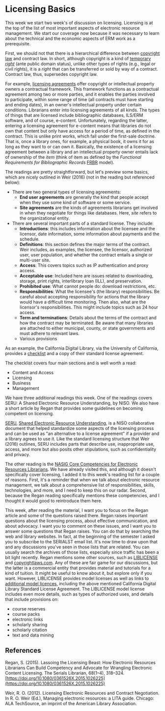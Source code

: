 # Licensing Basics

This week we start two week's of discussion on licensing. Licensing is at the
top of the list of most important aspects of electronic resource management. We
start our coverage now because it was necessary to learn about the technical
and the economic aspects of ERM work as a prerequisite.

First, we should not that there is a hierarchical difference between [copyright
law][copyrightgov] and contract law. In short, although copyright is a kind of
[temporary *right*][whatiscopyright] (ante public domain status), unlike other
types of rights (e.g., legal or civil rights), it is a *right* that can be
transferred or sold by way of a contract. Contract law, thus, supersedes
copyright law.

For example, [licensing agreements][licensingagreements] offer copyright or
intellectual property owners a contractual framework. This framework functions
as a contractual agreement among two or more parties, and it enables the
parties involved to participate, within some range of time (all contracts must
have starting and ending dates), in an owner's intellectual property under
certain conditions. Librarians enter into licensing agreements of all kinds.
The types of things that are licensed include bibliographic databases, ILS/ERM
software, and of course, e-content. Unfortunately, regarding the latter,
entering a licensing agreement for e-content means that libraries do not own
that content but only have access for a period of time, as defined in the
contract. This is unlike print works, which fall under the first-sale doctrine.
That is, once a library ones, for example, a physical book, it owns it for as
long as they want to or can own it. Basically, the existence of a licensing
agreement between a library and an intellectual property owner entails lack of
ownership of the *item* (think of item as defined by the *Functional
Requirements for Bibliographic Records* [FRBR][frbr] model).

[copyrightgov]:https://www.copyright.gov/
[whatiscopyright]:https://www.copyright.gov/what-is-copyright/
[licensingagreements]:https://www.esports.law/blog/licensing-agreements-components-and-concerns
[frbr]:https://www.loc.gov/cds/downloads/FRBR.PDF

The readings are pretty straightforward, but let's preview some basics, which
are nicely outlined in Weir (2016) (not in the reading but referenced below):

* There are two general types of licensing agreements:
    * **End user agreements** are generally the kind that people accept when
      they use some kind of software or some service.
    * **Site agreements** are the kinds of agreements librarians get involved
      in when they negotiate for things like databases. Here, *site* refers to
      the organizational entity.
* There are several important parts of a standard license. They include:
    * **Introductions**: this includes information about the licensee and the
      licensor, date information, some information about payments and the
      schedule.
    * **Definitions**: this section defines the major terms of the contract.
      Weir includes, as examples, the licensee, the licensor, authorized user,
      user population, and whether the contract entails a single or multi-user
      site.
    * **Access**: This covers topics such as IP authentication and proxy
      access.
    * **Acceptable use**: Included here are issues related to downloading,
      storage, print rights, interlibrary loan (ILL), and preservation.
    * **Prohibited use**: What cannot people do: download restrictions, etc.
    * **Responsibilities**: What the licensee's (the library) responsibilities.
      Be careful about accepting responsibility for actions that the library
      would have a difficult time monitoring. Then also, what are the
      licensor's responsibilities. This might include topics such as 24 hour
      access.
    * **Term and terminations**: Details about the terms of the contract and
      how the contract may be terminated. Be aware that many libraries are
      attached to either municipal, county, or state governments and must
      adhere to relevant laws.
    * Various provisions

As an example, the California Digital Library, via the University of
California, provides a [checklist][checklist] and a copy of their standard
license agreement.

[checklist]:https://cdlib.org/resources/vendors/license-agreement-checklist/

The checklist covers four main sections and is well worth a read:

* Content and Access
* Licensing
* Business
* Management

We have three additional readings this week. One of the readings covers SERU: A
Shared Electronic Resource Understanding, by NISO. We also have a short article
by Regan that provides some guidelines on becoming competent on licensing.

[SERU][seru2], [Shared Electronic Resource Understanding][seru3], is a NISO
collaborative document that helped standardize some aspects of the licensing
process and can be used as "an alternative to a license agreement" if a
provider and a library agrees to use it. Like the standard licensing structure
that Weir (2016) outlines, SERU includes parts that describe use, inappropriate
use, access, and more but also posits other stipulations, such as
confidentiality and privacy.

[seru2]:https://groups.niso.org/apps/group_public/download.php/8593/RP-7-2012_SERU.pdf
[seru3]:https://www.niso.org/standards-committees/seru

The other reading is the [NASIG Core Competencies for Electronic Resources
Librarians][nasigcc]. We have already visited this, and although it doesn't
specifically cover licensing, I added it to this week's reading list for a
couple of reasons. First, it's a reminder that when we talk about electronic
resource management, we talk about a comprehensive list of responsibilities,
skills, technologies, and more, and I need to keep this on our radar. Second,
because the Regan reading specifically mentions these competencies, and I
thought it would good to reintroduce them here.

[nasigcc]:https://www.nasig.org/Core-Competencies

This week, after reading the material, I want you to focus on the Regan article
and some of the questions raised there. Regan raises important questions about
the licensing process, about effective communication, and about advocacy. I
want you to comment on these issues, and I want you to answer some questions
that Regan raises. You can do that by searching the web and library websites.
In fact, at the beginning of the semester I asked you to subscribe to the
SERIALST email list. It's now time to draw upon that and any discussions you've
seen in those lists that are related. You can usually search the archives of
those lists, especially since traffic has been a bit light recently. Regan
mentions some other sources, such as [LIBLICENSE][liblicense] and
[copyrightlaws.com][cclaws]. Any of these are fair game for our discussions,
but the latter is a commercial entity that provides material and tutorials for
a kind of tuition. It might be useful to know about it, but explore only if you
want. However, LIBLICENSE provides model licenses as well as links to
[additional model licences][addmodels], including the above mentioned
California Digital Library Standard License Agreement. The LIBLICENSE model
license includes even more details, such as types of authorized uses, and
details that include provisions on:

* course reserves
* course packs
* electronic links
* scholarly sharing
* scholarly citation
* text and data mining

[liblicense]:http://liblicense.crl.edu/
[cclaws]:https://www.copyrightlaws.com/
[addmodels]:http://liblicense.crl.edu/licensing-information/model-license/

## References

Regan, S. (2015). Lassoing the Licensing Beast: How Electronic Resources
Librarians Can Build Competency and Advocate for Wrangling Electronic Content
Licensing. The Serials Librarian, 68(1–4), 318–324.
[https://doi.org/10.1080/0361526X.2015.1026225](https://doi.org/10.1080/0361526X.2015.1026225)

Weir, R. O. (2012). Licensing Electronic Resources and Contract Negotiation. In
R. O. Weir (Ed.), Managing electronic resources: a LITA guide. Chicago: ALA
TechSource, an imprint of the American Library Association.

